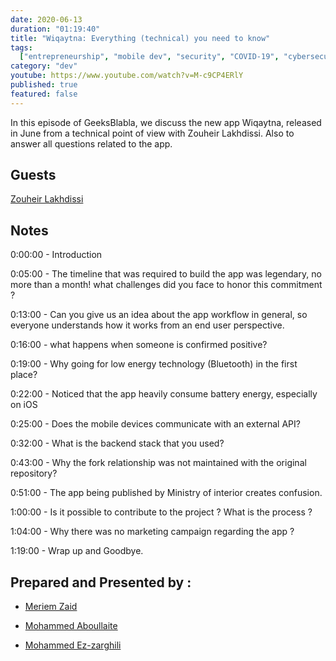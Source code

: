 ```yaml
---
date: 2020-06-13
duration: "01:19:40"
title: "Wiqaytna: Everything (technical) you need to know"
tags:
  ["entrepreneurship", "mobile dev", "security", "COVID-19", "cybersecurity"]
category: "dev"
youtube: https://www.youtube.com/watch?v=M-c9CP4ERlY
published: true
featured: false
---
```


In this episode of GeeksBlabla, we discuss the new app Wiqaytna, released in June from a technical point of view with Zouheir Lakhdissi. Also to answer all questions related to the app.

## Guests

[Zouheir Lakhdissi](https://www.facebook.com/zlakhdissi)

## Notes

0:00:00 - Introduction

0:05:00 - The timeline that was required to build the app was legendary, no more than a month! what challenges did you face to honor this commitment ?

0:13:00 - Can you give us an idea about the app workflow in general, so everyone understands how it works from an end user perspective.

0:16:00 - what happens when someone is confirmed positive?

0:19:00 - Why going for low energy technology (Bluetooth) in the first place?

0:22:00 - Noticed that the app heavily consume battery energy, especially on iOS

0:25:00 - Does the mobile devices communicate with an external API?

0:32:00 - What is the backend stack that you used?

0:43:00 - Why the fork relationship was not maintained with the original repository?

0:51:00 - The app being published by Ministry of interior creates confusion.

1:00:00 - Is it possible to contribute to the project ? What is the process ?

1:04:00 - Why there was no marketing campaign regarding the app ?

1:19:00 - Wrap up and Goodbye.

## Prepared and Presented by :

- [Meriem Zaid](https://twitter.com/_iMeriem)

- [Mohammed Aboullaite](https://twitter.com/laytoun)

- [Mohammed Ez-zarghili](https://twitter.com/ezzarghili)
